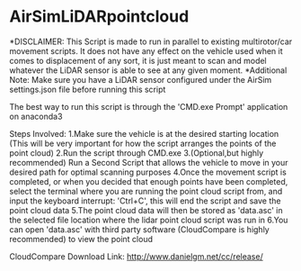 # AirSimLiDARpointcloud

*DISCLAIMER: This Script is made to run in parallel to existing multirotor/car movement scripts. It does not have any effect on the vehicle used when it comes to displacement of any sort, it is just meant to scan and model whatever the LiDAR sensor is able to see at any given moment.
*Additional Note: Make sure you have a LiDAR sensor configured under the AirSim settings.json file before running this script

The best way to run this script is through the 'CMD.exe Prompt' application on anaconda3

Steps Involved:
1.Make sure the vehicle is at the desired starting location (This will be very important for how the script arranges the points of the point cloud)
2.Run the script through CMD.exe
3.(Optional,but highly recommended) Run a Second Script that allows the vehicle to move in your desired path for optimal scanning purposes
4.Once the movement script is completed, or when you decided that enough points have been completed, select the terminal where you are running the point cloud script from, and input the keyboard interrupt: 'Ctrl+C', this will end the script and save the point cloud data
5.The point cloud data will then be stored as 'data.asc' in the selected file location where the lidar point cloud script was run in
6.You can open 'data.asc' with third party software (CloudCompare is highly recommended) to view the point cloud

CloudCompare Download Link: http://www.danielgm.net/cc/release/
